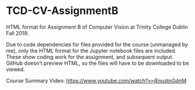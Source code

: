 # TCD-CV-AssignmentB

HTML format for Assignment B of Computer Vision at Trinity College Dublin Fall 2019. 

Due to code dependencies for files provided for the course (unmanaged by me), only the HTML format for the Jupyter notebook files are included. These show coding work for the assignment, and subsequent output. GitHub doesn't preview HTML, so the files will have to be downloaded to be viewed.

Course Summary Video: https://www.youtube.com/watch?v=jEnustnGdnM
